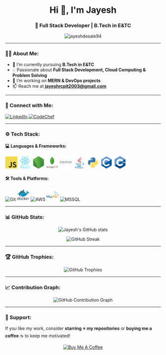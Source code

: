 <h1 align="center">Hi 👋, I'm Jayesh</h1>
<h3 align="center">🚀 Full Stack Developer | B.Tech in E&TC</h3>

<p align="center">
  <img src="https://komarev.com/ghpvc/?username=jayeshdesale94&label=Profile%20Views&color=0e75b6&style=flat" alt="jayeshdesale94" />
</p>

---

### 👨‍💻 About Me:
- 🌱 I’m currently pursuing **B.Tech in E&TC**  
- 💡 Passionate about **Full Stack Development, Cloud Computing & Problem Solving**  
- 🔭 I’m working on **MERN & DevOps projects**  
- 📫 Reach me at **jayeshrcpit2003@gmail.com**  

---

### 🔗 Connect with Me:
<p align="left">
  <a href="https://linkedin.com/in/jayesh-desale-99533b273" target="blank">
    <img align="center" src="https://img.shields.io/badge/LinkedIn-blue?style=for-the-badge&logo=linkedin" alt="LinkedIn" />
  </a>
  <a href="https://www.codechef.com/users/jayeshdesale94" target="blank">
    <img align="center" src="https://img.shields.io/badge/CodeChef-5B4638?style=for-the-badge&logo=codechef&logoColor=white" alt="CodeChef" />
  </a>
</p>

---

### ⚙️ Tech Stack:
#### 💻 Languages & Frameworks:
<p align="left">
  <img src="https://raw.githubusercontent.com/devicons/devicon/master/icons/javascript/javascript-original.svg" alt="JavaScript" width="40" height="40"/>
  <img src="https://raw.githubusercontent.com/devicons/devicon/master/icons/react/react-original-wordmark.svg" alt="React" width="40" height="40"/>
  <img src="https://raw.githubusercontent.com/devicons/devicon/master/icons/nodejs/nodejs-original.svg" alt="Node.js" width="40" height="40"/>
  <img src="https://raw.githubusercontent.com/devicons/devicon/master/icons/mongodb/mongodb-original-wordmark.svg" alt="MongoDB" width="40" height="40"/>
  <img src="https://raw.githubusercontent.com/devicons/devicon/master/icons/express/express-original-wordmark.svg" alt="Express.js" width="40" height="40"/>
  <img src="https://raw.githubusercontent.com/devicons/devicon/master/icons/java/java-original.svg" alt="Java" width="40" height="40"/>
  <img src="https://raw.githubusercontent.com/devicons/devicon/master/icons/python/python-original.svg" alt="Python" width="40" height="40"/>
  <img src="https://raw.githubusercontent.com/devicons/devicon/master/icons/c/c-original.svg" alt="C" width="40" height="40"/>
  <img src="https://raw.githubusercontent.com/devicons/devicon/master/icons/cplusplus/cplusplus-original.svg" alt="C++" width="40" height="40"/>
</p>

#### 🛠️ Tools & Platforms:
<p align="left">
  <img src="https://www.vectorlogo.zone/logos/git-scm/git-scm-icon.svg" alt="Git" width="40" height="40"/>
  <img src="https://raw.githubusercontent.com/devicons/devicon/master/icons/docker/docker-original-wordmark.svg" alt="Docker" width="40" height="40"/>
  <img src="https://cdn.jsdelivr.net/npm/simple-icons@3.1.0/icons/amazonaws.svg" alt="AWS" width="40" height="40"/>
  <img src="https://raw.githubusercontent.com/devicons/devicon/master/icons/mysql/mysql-original-wordmark.svg" alt="MySQL" width="40" height="40"/>
  <img src="https://www.svgrepo.com/show/303229/microsoft-sql-server-logo.svg" alt="MSSQL" width="40" height="40"/>
</p>

---

### 📊 GitHub Stats:
<p align="center">
  <img src="https://github-readme-stats.vercel.app/api?username=jayeshdesale94&show_icons=true&theme=tokyonight" alt="Jayesh's GitHub stats"/>
</p>

<p align="center">
  <img src="https://github-readme-streak-stats.herokuapp.com/?user=jayeshdesale94&theme=tokyonight" alt="GitHub Streak" />
</p>

---

### 🏆 GitHub Trophies:
<p align="center">
  <img src="https://github-profile-trophy.vercel.app/?username=jayeshdesale94&theme=darkhub" alt="GitHub Trophies" />
</p>

---

### 📈 Contribution Graph:
<p align="center">
  <img src="https://activity-graph.herokuapp.com/graph?username=jayeshdesale94&theme=react-dark" alt="GitHub Contribution Graph" />
</p>

---

### 🚀 Support:
If you like my work, consider **starring ⭐ my repositories** or **buying me a coffee** ☕ to keep me motivated!

<p align="center">
  <a href="https://www.buymeacoffee.com/jayeshdesale94" target="_blank">
    <img src="https://cdn.buymeacoffee.com/buttons/v2/default-yellow.png" alt="Buy Me A Coffee" width="150" />
  </a>
</p>
